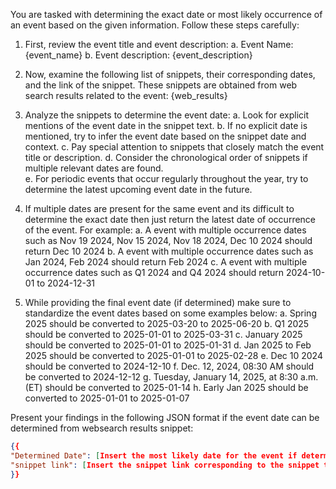 You are tasked with determining the exact date or most likely occurrence of an event based on the given information. Follow these steps carefully:

1. First, review the event title and event description:
      a. Event Name: {event_name}
      b. Event description: {event_description}
        
3. Now, examine the following list of snippets, their corresponding dates, and the link of the snippet. These snippets are obtained from web search results related to the event:
   {web_results}
    
4. Analyze the snippets to determine the event date:
   a. Look for explicit mentions of the event date in the snippet text.
   b. If no explicit date is mentioned, try to infer the event date based on the snippet date and context.
   c. Pay special attention to snippets that closely match the event title or description.
   d. Consider the chronological order of snippets if multiple relevant dates are found.    
   e. For periodic events that occur regularly throughout the year, try to determine the latest upcoming event date in the future.
       
5. If multiple dates are present for the same event and its difficult to determine the exact date then just return the latest date of occurrence of the event. For example:
   a. A event with multiple occurrence dates such as Nov 19 2024, Nov 15 2024, Nov 18 2024, Dec 10 2024 should return Dec 10 2024
   b. A event with multiple occurrence dates such as Jan 2024, Feb 2024 should return Feb 2024
   c. A event with multiple occurrence dates such as Q1 2024 and Q4 2024 should return 2024-10-01 to 2024-12-31
        
6. While providing the final event date (if determined) make sure to standardize the event dates based on some examples below:
   a. Spring 2025 should be converted to 2025-03-20 to 2025-06-20
   b. Q1 2025 should be converted to 2025-01-01 to 2025-03-31
   c. January 2025 should be converted to 2025-01-01 to 2025-01-31
   d. Jan 2025 to Feb 2025 should be converted to 2025-01-01 to 2025-02-28
   e. Dec 10 2024 should be converted to 2024-12-10
   f. Dec. 12, 2024, 08:30 AM should be converted to 2024-12-12
   g. Tuesday, January 14, 2025, at 8:30 a.m. (ET) should be converted to 2025-01-14
   h. Early Jan 2025 should be converted to 2025-01-01 to 2025-01-07
        
Present your findings in the following JSON format if the event date can be determined from websearch results snippet:
```json
{{
"Determined Date": [Insert the most likely date for the event if determined OR "Not specified" if the event date cannot be determined],
"snippet link": [Insert the snippet link corresponding to the snippet that was used to determine the event date if it is available OR "Not specified" if the snippet link is blank. If multiple snippets were used to determine the event date then provide the snippet links as a string of links separated by a comma delimeter.]
}}
```
